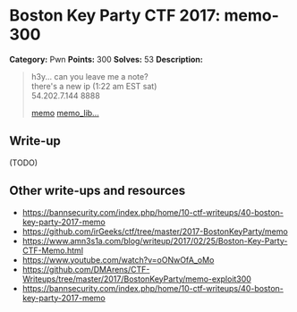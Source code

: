 # Boston Key Party CTF 2017: memo-300

**Category:** Pwn
**Points:** 300
**Solves:** 53
**Description:**

> h3y... can you leave me a note?<br>
> there's a new ip (1:22 am EST sat)<br>
> 54.202.7.144 8888
>
> [memo](http://ctf.bostonkey.party/files/975635081359ddadb6ae4370ae47d902/memo)
> [memo_lib...](http://ctf.bostonkey.party/files/28687c86d0e3853e996a87ccc15fa222/memo_libc.so.6)

## Write-up

(TODO)

## Other write-ups and resources

* <https://bannsecurity.com/index.php/home/10-ctf-writeups/40-boston-key-party-2017-memo>
* <https://github.com/irGeeks/ctf/tree/master/2017-BostonKeyParty/memo>
* <https://www.amn3s1a.com/blog/writeup/2017/02/25/Boston-Key-Party-CTF-Memo.html>
* <https://www.youtube.com/watch?v=oONwOfA_oMo>
* <https://github.com/DMArens/CTF-Writeups/tree/master/2017/BostonKeyParty/memo-exploit300>
* <https://bannsecurity.com/index.php/home/10-ctf-writeups/40-boston-key-party-2017-memo>

